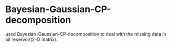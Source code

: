 # Bayesian-Gaussian-CP-decomposition
used Bayesian-Gaussian-CP-decomposition to deal with the missing data in oil reservoir(2-D matrix).
